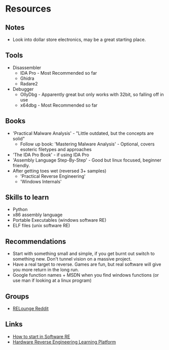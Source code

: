 # Resources

## Notes

* Look into dollar store electronics, may be a great starting place.

## Tools

* Disassembler
  * IDA Pro - Most Recommended so far
  * Ghidra
  * Radare2
* Debugger
  * OllyDbg - Apparently great but only works with 32bit, so falling off in use
  * x64dbg - Most Recommended so far

## Books

* 'Practical Malware Analysis' - "Little outdated, but the concepts are solid"
  * Follow up book: 'Mastering Malware Analysis' - Optional, covers esoteric
    filetypes and approaches
* 'The IDA Pro Book' - if using IDA Pro
* 'Assembly Language Step-By-Step' - Good but linux focused, beginner friendly.
* After getting toes wet (reversed 3+ samples)
  * 'Practical Reverse Engineering'
  * 'Windows Internals'

## Skills to learn

* Python
* x86 assembly language
* Portable Executables (windows software RE)
* ELF files (unix software RE)

## Recommendations

* Start with something small and simple, if you get burnt out switch to
  something new. Don't tunnel vision on a massive project.
* Have a real target to reverse. Games are fun, but real software will give you
  more return in the long run.
* Google function names + MSDN when you find windows functions (or use man if
  looking at a linux program)

## Groups

* [RELounge Reddit](https://www.reddit.com/r/RELounge/)

## Links

* [How to start in Software RE](https://www.reddit.com/r/RELounge/comments/lfua1i/how_to_start_in_reverse_engineering/gnvd3z2)
* [Hardware Reverse Engineering Learning Platform](https://hackaday.io/project/1543-hardware-reverse-engineering-learning-platform)
